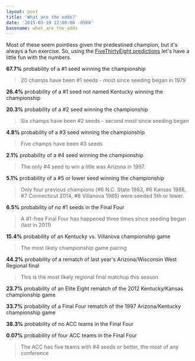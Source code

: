 ```yaml
---
layout: post
title: 'What are the odds?'
date: '2015-03-19 12:00:00 -0500'
basename: what_are_the_odds
---
```

Most of these seem pointless given the predestined champion, but it's always a
fun exercise. So, using the [FiveThirtyEight
predictions](http://fivethirtyeight.com/interactives/march-madness-predictions-2015/)
let's have a little fun with the numbers.

**67.7%** probability of a #1 seed winning the championship

> 20 champs have been #1 seeds - most since seeding began in 1979

**26.4%** probability of a #1 seed not named Kentucky winning the championship

**20.3%** probability of a #2 seed winning the championship

> Six champs have been #2 seeds - second most since seeding began

**4.8%** probability of a #3 seed winning the championship

> Five champs have been #3 seeds

**2.1%** probability of a #4 seed winning the championship

> The only #4 seed to win a title was Arizona in 1997.

**5.1%** probability of a #5 or lower seed winning the championship

> Only four previous champions (#6 N.C. State 1983, #6 Kansas 1988, #7
> Connecticut 2014, #8 Villanova 1985) were seeded 5th or lower.

**6.5%** probability of no #1 seeds in the Final Four

> A #1-free Final Four has happened three times since seeding began (last in
> 2011)

**15.4%** probability of an Kentucky vs. Villanova championship game

> The most likely championship game pairing

**44.2%** probability of a rematch of last year's Arizona/Wisconsin West Regional
final

> This is the most likely regional final matchup this season

**23.7%** probability of an Elite Eight rematch of the 2012 Kentucky/Kansas
championship game

**33.7%** probability of a Final Four rematch of the 1997 Arizona/Kentucky
championship game

**38.3%** probability of no ACC teams in the Final Four

**0.07%** probability of four ACC teams in the Final Four

> The ACC has five teams with #4 seeds or better, the most of any conference

